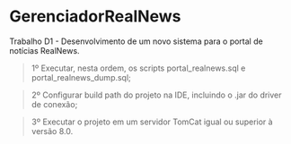 # GerenciadorRealNews
Trabalho D1 - Desenvolvimento de um novo sistema para o portal de notícias RealNews.

> 1º Executar, nesta ordem, os scripts portal_realnews.sql e portal_realnews_dump.sql;

> 2º Configurar build path do projeto na IDE, incluindo o .jar do driver de conexão;

> 3º Executar o projeto em um servidor TomCat igual ou superior à versão 8.0.
